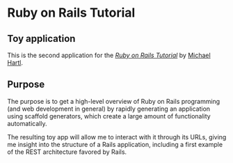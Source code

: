 # Ruby on Rails Tutorial

## Toy application

This is the second application for the
[*Ruby on Rails Tutorial*](https://www.railstutorial.org/)
by [Michael Hartl](https://www.michaelhartl.com/).

## Purpose

The purpose is to get a high-level overview of Ruby on Rails programming (and web development in general) by rapidly generating an application using scaffold generators, which create a large amount of functionality automatically.

The resulting toy app will allow me to interact with it through its URLs, giving me insight into the structure of a Rails application, including a first example of the REST architecture favored by Rails.